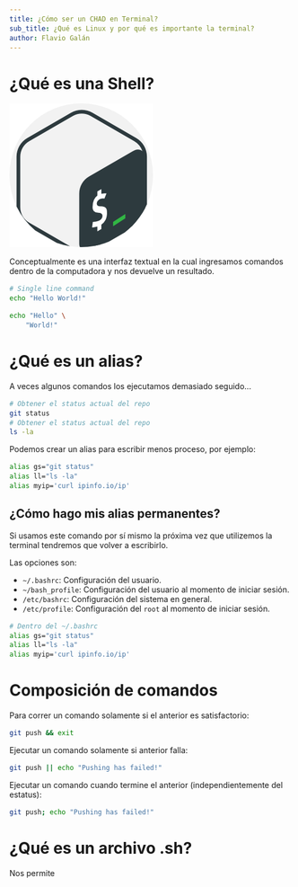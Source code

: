 ```yaml
---
title: ¿Cómo ser un CHAD en Terminal?
sub_title: ¿Qué es Linux y por qué es importante la terminal?
author: Flavio Galán
---
```


# ¿Qué es una Shell?

![](./imgs/bashIcon.png)

<!-- pause -->

Conceptualmente es una interfaz textual en la cual ingresamos comandos dentro de la computadora y nos devuelve un resultado.

<!-- column_layout: [1,1] -->

<!-- column: 0 -->
```bash +exec
# Single line command
echo "Hello World!"
```

<!-- column: 1 -->
```bash +exec
echo "Hello" \
    "World!"
```
<!-- reset_layout -->


<!-- end_slide -->

# ¿Qué es un alias?

A veces algunos comandos los ejecutamos demasiado seguido...

```bash
# Obtener el status actual del repo
git status
# Obtener el status actual del repo
ls -la
```

Podemos crear un alias para escribir menos proceso, por ejemplo:
```bash {1|2|3} +line_numbers
alias gs="git status"
alias ll="ls -la"
alias myip='curl ipinfo.io/ip'
```

<!-- end_slide -->

## ¿Cómo hago mis alias permanentes?

Si usamos este comando por sí mismo la próxima vez que utilizemos la terminal tendremos que volver a escribirlo.

Las opciones son:

* `~/.bashrc`: Configuración del usuario.
* `~/bash_profile`: Configuración del usuario al momento de iniciar sesión.
* `/etc/bashrc`: Configuración del sistema en general.
* `/etc/profile`: Configuración del `root` al momento de iniciar sesión.

```bash
# Dentro del ~/.bashrc
alias gs="git status"
alias ll="ls -la"
alias myip='curl ipinfo.io/ip'
```

<!-- end_slide -->

# Composición de comandos

Para correr un comando solamente si el anterior es satisfactorio:
<!-- pause -->

```bash
git push && exit
```
<!-- pause -->

Ejecutar un comando solamente si anterior falla:
<!-- pause -->
```bash
git push || echo "Pushing has failed!"
```
<!-- pause -->

Ejecutar un comando cuando termine el anterior (independientemente del estatus):
<!-- pause -->
```bash
git push; echo "Pushing has failed!"
```

<!-- end_slide -->

# ¿Qué es un archivo .sh?

Nos permite 
